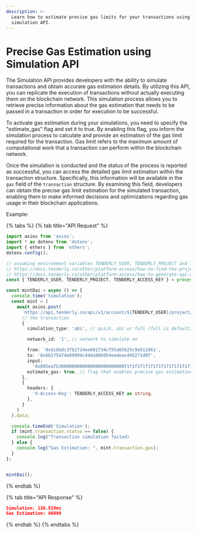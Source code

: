 ```yaml
---
description: >-
  Learn how to estimate precise gas limits for your transactions using
  simulation API.
---
```


# Precise Gas Estimation using Simulation API

The Simulation API provides developers with the ability to simulate transactions and obtain accurate gas estimation details. By utilizing this API, you can replicate the execution of transactions without actually executing them on the blockchain network. This simulation process allows you to retrieve precise information about the gas estimation that needs to be passed in a transaction in order for execution to be successful.

To activate gas estimation during your simulations, you need to specify the "estimate\_gas" flag and set it to true. By enabling this flag, you inform the simulation process to calculate and provide an estimation of the gas limit required for the transaction. Gas limit refers to the maximum amount of computational work that a transaction can perform within the blockchain network.

Once the simulation is conducted and the status of the process is reported as successful, you can access the detailed gas limit estimation within the transaction structure. Specifically, this information will be available in the `gas` field of the `transaction` structure. By examining this field, developers can obtain the precise gas limit estimation for the simulated transaction, enabling them to make informed decisions and optimizations regarding gas usage in their blockchain applications.



Example:

{% tabs %}
{% tab title="API Request" %}
```typescript
import axios from 'axios';
import * as dotenv from 'dotenv';
import { ethers } from 'ethers';
dotenv.config();

// assuming environment variables TENDERLY_USER, TENDERLY_PROJECT and TENDERLY_ACCESS_KEY are set
// https://docs.tenderly.co/other/platform-access/how-to-find-the-project-slug-username-and-organization-name
// https://docs.tenderly.co/other/platform-access/how-to-generate-api-access-tokens
const { TENDERLY_USER, TENDERLY_PROJECT, TENDERLY_ACCESS_KEY } = process.env;

const mintDai = async () => {
  console.time('Simulation');
  const mint = (
    await axios.post(
      `https://api.tenderly.co/api/v1/account/${TENDERLY_USER}/project/${TENDERLY_PROJECT}/simulate`,
      // the transaction
      {      
        simulation_type: 'abi', // quick, abi or full (full is default)

        network_id: '1', // network to simulate on

        from: '0xdc6bdc37b2714ee601734cf55a05625c9e512461',
        to: '0x6b175474e89094c44da98b954eedeac495271d0f',
        input:
          '0x095ea7b3000000000000000000000000f1f1f1f1f1f1f1f1f1f1f1f1f1f1f1f1f1f1f1f1000000000000000000000000000000000000000000000000000000000000012b',
        estimate_gas: true, // flag that enables precise gas estimation
      },
      {
        headers: {
          'X-Access-Key': TENDERLY_ACCESS_KEY as string,
        },
      }
    )
  ).data;

  console.timeEnd('Simulation');
  if (mint.transaction.status == false) {
    console.log("Transaction simulation failed)
  } else {
    console.log("Gas Estimation: ", mint.transaction.gas);    
  }
};


mintDai();

```
{% endtab %}

{% tab title="API Response" %}
```json
Simulation: 136.919ms
Gas Estimation: 46098

```
{% endtab %}
{% endtabs %}
